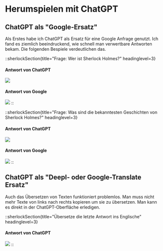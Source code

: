 # Herumspielen mit ChatGPT

## ChatGPT als "Google-Ersatz"

Als Erstes habe ich ChatGPT als Ersatz für eine Google Anfrage genutzt. Ich fand es ziemlich 
beeindruckend, wie schnell man verwertbare Antworten bekam. Die folgenden Bespiele verdeutlichen
das.

::sherlockSection{title="Frage: Wer ist Sherlock Holmes?" headinglevel=3} 
#### Antwort von ChatGPT
![](/gpt/weristsherlock.png)
#### Antwort von Google
![](/gpt/weristsherlock_google.png)
::

::sherlockSection{title="Frage: Was sind die bekanntesten Geschichten von Sherlock Holmes?" headinglevel=3} 
#### Antwort von ChatGPT
![](/gpt/bekanntestories.png)
#### Antwort von Google
![](/gpt/bekanntestories_google.png)
::

## ChatGPT als "Deepl- oder Google-Translate Ersatz"
Auch das Übersetzen von Texten funktioniert problemlos. Man muss nicht mehr Texte von links
nach rechts kopieren um sie zu übersetzen. Man kann es direkt in der ChatGPT-Oberfläche erledigen.

::sherlockSection{title="Übersetze die letzte Antwort ins Englische" headinglevel=3} 
#### Antwort von ChatGPT
![](/gpt/bekanntestories_englisch.png)
::